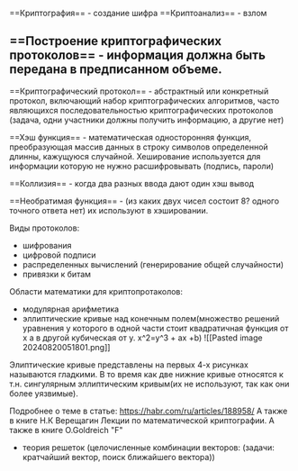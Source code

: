 ==Криптография== - создание шифра
==Криптоанализ== - взлом

## ==Построение криптографических протоколов== - информация должна быть передана в предписанном объеме.

==Криптографический протокол== - абстрактный или конкретный протокол, включающий набор криптографических алгоритмов, часто являющихся последовательностью криптографических протоколов (задача, одни участники должны получить информацию, а другие нет)

==Хэш функция== - математическая односторонняя функция, преобразующая массив данных в строку символов определенной длинны, кажущуюся случайной. Хеширование используется для информации которую не нужно расшифровывать (подпись, пароли)

==Коллизия== - когда два разных ввода дают один хэш вывод

==Необратимая функция== - (из каких двух чисел состоит 8? одного точного ответа нет) их используют в хэшировании.

Виды протоколов: 
- шифрования
- цифровой подписи
- распределенных вычислений (генерирование общей случайности)
- привязки к битам

Области математики для криптопротаколов:
- модулярная арифметика
- эллиптические кривые над конечным полем(множество решений уравнения у которого в одной части стоит квадратичная функция от х а в другой кубическая от y. x^2=y^3 + ax +b)
![[Pasted image 20240820051801.png]]

Элиптические кривые представлены на первых 4-х рисунках называются гладкими. В то время как две нижние кривые относятся к т.н. сингулярным эллиптическим кривым(их не используют, так как они более уязвимые).

Подробнее о теме в статье: https://habr.com/ru/articles/188958/
А также в книге Н.К Верещагин Лекции по математической криптографии.
А также в книге O.Goldreich "F"

- теория решеток (целочисленные комбинации векторов: (задачи: кратчайший вектор, поиск ближайшего вектора))

